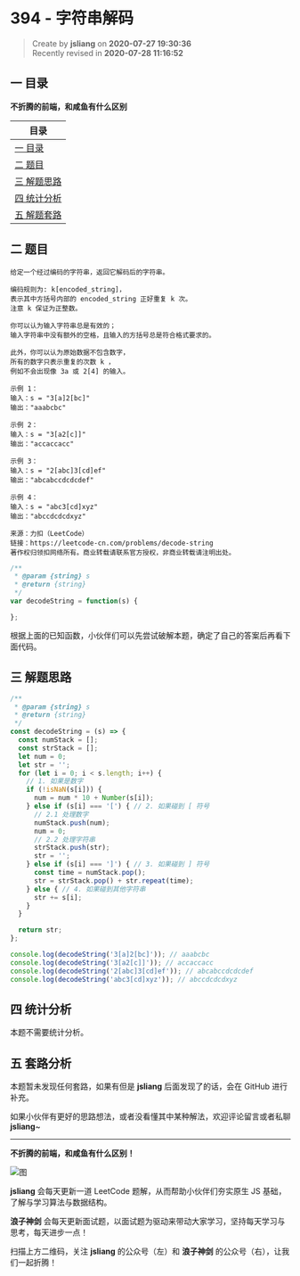 394 - 字符串解码
===

> Create by **jsliang** on **2020-07-27 19:30:36**  
> Recently revised in **2020-07-28 11:16:52**  

## 一 目录

**不折腾的前端，和咸鱼有什么区别**

| 目录 |
| --- |
| [一 目录](#chapter-one) |
| [二 题目](#chapter-two) |
| [三 解题思路](#chapter-three) |
| [四 统计分析](#chapter-four) |
| [五 解题套路](#chapter-five) |

## 二 题目



```
给定一个经过编码的字符串，返回它解码后的字符串。

编码规则为: k[encoded_string]，
表示其中方括号内部的 encoded_string 正好重复 k 次。
注意 k 保证为正整数。

你可以认为输入字符串总是有效的；
输入字符串中没有额外的空格，且输入的方括号总是符合格式要求的。

此外，你可以认为原始数据不包含数字，
所有的数字只表示重复的次数 k ，
例如不会出现像 3a 或 2[4] 的输入。

示例 1：
输入：s = "3[a]2[bc]"
输出："aaabcbc"

示例 2：
输入：s = "3[a2[c]]"
输出："accaccacc"

示例 3：
输入：s = "2[abc]3[cd]ef"
输出："abcabccdcdcdef"

示例 4：
输入：s = "abc3[cd]xyz"
输出："abccdcdcdxyz"

来源：力扣（LeetCode）
链接：https://leetcode-cn.com/problems/decode-string
著作权归领扣网络所有。商业转载请联系官方授权，非商业转载请注明出处。
```

```js
/**
 * @param {string} s
 * @return {string}
 */
var decodeString = function(s) {

};
```

根据上面的已知函数，小伙伴们可以先尝试破解本题，确定了自己的答案后再看下面代码。

## 三 解题思路



```js
/**
 * @param {string} s
 * @return {string}
 */
const decodeString = (s) => {
  const numStack = [];
  const strStack = [];
  let num = 0;
  let str = '';
  for (let i = 0; i < s.length; i++) {
    // 1. 如果是数字
    if (!isNaN(s[i])) {
      num = num * 10 + Number(s[i]);
    } else if (s[i] === '[') { // 2. 如果碰到 [ 符号
      // 2.1 处理数字
      numStack.push(num);
      num = 0;
      // 2.2 处理字符串
      strStack.push(str);
      str = '';
    } else if (s[i] === ']') { // 3. 如果碰到 ] 符号
      const time = numStack.pop();
      str = strStack.pop() + str.repeat(time);
    } else { // 4. 如果碰到其他字符串
      str += s[i];
    }
  }

  return str;
};

console.log(decodeString('3[a]2[bc]')); // aaabcbc
console.log(decodeString('3[a2[c]]')); // accaccacc
console.log(decodeString('2[abc]3[cd]ef')); // abcabccdcdcdef
console.log(decodeString('abc3[cd]xyz')); // abccdcdcdxyz
```

## 四 统计分析



本题不需要统计分析。

## 五 套路分析



本题暂未发现任何套路，如果有但是 **jsliang** 后面发现了的话，会在 GitHub 进行补充。

如果小伙伴有更好的思路想法，或者没看懂其中某种解法，欢迎评论留言或者私聊 **jsliang**~

---

**不折腾的前端，和咸鱼有什么区别！**

![图](https://github.com/LiangJunrong/document-library/blob/master/public-repertory/img/z-index-small.png?raw=true)

**jsliang** 会每天更新一道 LeetCode 题解，从而帮助小伙伴们夯实原生 JS 基础，了解与学习算法与数据结构。

**浪子神剑** 会每天更新面试题，以面试题为驱动来带动大家学习，坚持每天学习与思考，每天进步一点！

扫描上方二维码，关注 **jsliang** 的公众号（左）和 **浪子神剑** 的公众号（右），让我们一起折腾！

